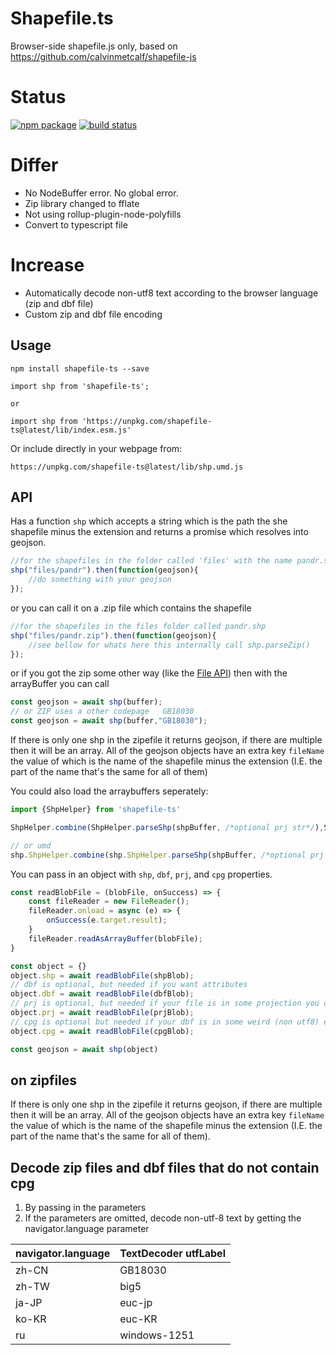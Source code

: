 



# Shapefile.ts
Browser-side shapefile.js only, based on https://github.com/calvinmetcalf/shapefile-js

# Status
<a href="https://npmjs.com/package/shapefile-ts"><img src="https://img.shields.io/npm/v/shapefile-ts.svg" alt="npm package"></a>
<a href="https://github.com/guxin0123/shapefile-ts/actions/workflows/npm-publish.yml"><img src="https://github.com/guxin0123/shapefile-ts/actions/workflows/npm-publish.yml/badge.svg" alt="build status"></a>



# Differ

- No NodeBuffer error. No global error.
- Zip library changed to fflate
- Not using rollup-plugin-node-polyfills
- Convert to typescript file

# Increase

- Automatically decode non-utf8 text according to the browser language (zip and dbf file)
- Custom zip and dbf file encoding


## Usage


    npm install shapefile-ts --save

	import shp from 'shapefile-ts';

    or

    import shp from 'https://unpkg.com/shapefile-ts@latest/lib/index.esm.js'


Or include directly in your webpage from:

	https://unpkg.com/shapefile-ts@latest/lib/shp.umd.js
    

## API

Has a function `shp` which accepts a string which is the path the she shapefile minus the extension and returns a promise which resolves into geojson.

```javascript
//for the shapefiles in the folder called 'files' with the name pandr.shp
shp("files/pandr").then(function(geojson){
    //do something with your geojson
});
```
or you can call it on a .zip file which contains the shapefile

```javascript
//for the shapefiles in the files folder called pandr.shp
shp("files/pandr.zip").then(function(geojson){
    //see bellow for whats here this internally call shp.parseZip()
});
```

or if you got the zip some other way (like the [File API](https://developer.mozilla.org/en-US/docs/Web/API/File)) then with the arrayBuffer you can call

```javascript
const geojson = await shp(buffer);
// or ZIP uses a other codepage   GB18030
const geojson = await shp(buffer,"GB18030");

```
If there is only one shp in the zipefile it returns geojson, if there are multiple then it will be an array.  All of the geojson objects have an extra key `fileName` the value of which is the
name of the shapefile minus the extension (I.E. the part of the name that's the same for all of them)

You could also load the arraybuffers seperately:

```javascript
import {ShpHelper} from 'shapefile-ts'

ShpHelper.combine(ShpHelper.parseShp(shpBuffer, /*optional prj str*/),ShpHelper.parseDbf(dbfBuffer));

// or umd 
shp.ShpHelper.combine(shp.ShpHelper.parseShp(shpBuffer, /*optional prj str*/),shp.ShpHelper.parseDbf(dbfBuffer));

```

You can pass in an object with `shp`, `dbf`, `prj`, and `cpg` properties.

```javascript
const readBlobFile = (blobFile, onSuccess) => {
    const fileReader = new FileReader();
    fileReader.onload = async (e) => {
        onSuccess(e.target.result);
    }
    fileReader.readAsArrayBuffer(blobFile);
}

const object = {}
object.shp = await readBlobFile(shpBlob);
// dbf is optional, but needed if you want attributes
object.dbf = await readBlobFile(dbfBlob);
// prj is optional, but needed if your file is in some projection you don't want it in
object.prj = await readBlobFile(prjBlob);
// cpg is optional but needed if your dbf is in some weird (non utf8) encoding.
object.cpg = await readBlobFile(cpgBlob);

const geojson = await shp(object)
```

## on zipfiles

If there is only one shp in the zipefile it returns geojson, if there are multiple then it will be an array.  All of the geojson objects have an extra key `fileName` the value of which is the
name of the shapefile minus the extension (I.E. the part of the name that's the same for all of them).


## Decode zip files and dbf files that do not contain cpg

1. By passing in the parameters
2. If the parameters are omitted, decode non-utf-8 text by getting the navigator.language parameter

| navigator.language | TextDecoder utfLabel |
|--------------------|----------------------|
| zh-CN              | GB18030              |
| zh-TW              | big5                 |
| ja-JP              | euc-jp               |
| ko-KR              | euc-KR               |
| ru                 | windows-1251         |

